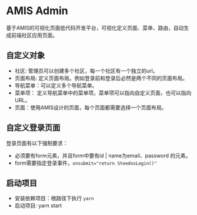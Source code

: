 # AMIS Admin

基于AMIS的可视化页面低代码开发平台，可视化定义页面、菜单、路由，自动生成前端社区应用页面。

## 自定义对象

- 社区: 管理员可以创建多个社区，每一个社区有一个独立的url。
- 页面布局: 定义页面布局。例如登录前和登录后必然是两个不同的页面布局。
- 导航菜单：可以定义多个导航菜单。
- 菜单项： 定义导航菜单中的菜单项，菜单项可以指向自定义页面，也可以指向URL。
- 页面：使用AMIS设计的页面，每个页面都需要选择一个页面布局。


## 自定义登录页面
登录页面有以下强制要求：
- 必须要有form元素，并且form中要有id | name为email、password 的元素。
- form需要指定登录事件，`onsubmit="return SteedosLogin()"`

## 启动项目
- 安装依赖项目：根路径下执行 `yarn`
- 启动项目: yarn start